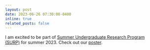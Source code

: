 ```yaml
---
layout: post
date: 2023-06-26 07:30:00-0400
inline: true
related_posts: false
---
```


I am excited to be part of [Summer Undergraduate Research Program (SURP)](https://www.seasoasa.ucla.edu/surp/) for summer 2023. Check out our [poster](https://drive.google.com/file/d/1FNEXkV3uvmgHs4EFUKIn8DWJNHUhpPrK/view?usp=sharing).
